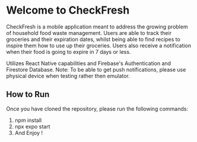 # Welcome to CheckFresh

CheckFresh  is a mobile application meant to address the growing problem of household food waste management. Users are able to track their groceries and their expiration dates, whilst being able to find recipes to inspire them how to use up their groceries. Users also receive a notification when their food is going to expire in 7 days or less.

Utilizes React Native capabilities and Firebase's Authentication and Firestore Database.
Note: To be able to get push notifications, please use physical device when testing rather then emulator.

## How to Run
Once you have cloned the repository, please run the following commands:
1. npm install
2. npx expo start
3. And Enjoy !